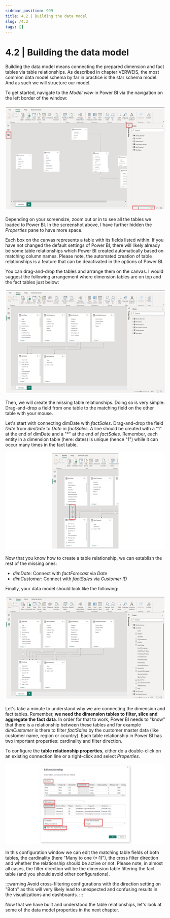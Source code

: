 ```yaml
---
sidebar_position: 999
title: 4.2 | Building the data model
slug: /4.2
tags: []
---
```


# 4.2 | Building the data model

Building the data model means connecting the prepared dimension and fact tables via table relationships. As described in chapter VERWEIS, the most common data model schema by far in practice is the star schema model. And as such we will structure our model.

To get started, navigate to the *Model view* in Power BI via the navigation on the left border of the window:

![03-58](/img/img_book_03-58.png)

Depending on your screensize, zoom out or in to see all the tables we loaded to Power BI. In the screenshot above, I have further hidden the *Properties* pane to have more space.

Each box on the canvas represents a table with its fields listed within. If you have not changed the default settings of Power BI, there will likely already be some table relationships which Power BI created automatically based on matching column names. Please note, the automated creation of table relationships is a feature that can be deactivated in the options of Power BI.

You can drag-and-drop the tables and arrange them on the canvas. I would suggest the following arrangement where dimension tables are on top and the fact tables just below:

![03-59](/img/img_book_03-59.png)

Then, we will create the missing table relationships. Doing so is very simple: Drag-and-drop a field from one table to the matching field on the other table with your mouse.

Let's start with connecting dimDate with *factSales*. Drag-and-drop the field *Date* from *dimDate* to *Date* in *factSales*. A line should be created with a "1" at the end of dimDate and a "*" at the end of *factSales*. Remember, each entity in a dimension table (here: dates) is unique (hence "1") while it can occur many times in the fact table.

![03-60](/img/img_book_03-60.png)

Now that you know how to create a table relationship, we can establish the rest of the missing ones:

- *dimDate*: Connect with *factForecast* via *Date*
- *dimCustomer*: Connect with *factSales* via *Customer ID*

Finally, your data model should look like the following:

![03-61](/img/img_book_03-61.png)

Let's take a minute to understand why we are connecting the dimension and fact tables. Remember, **we need the dimension tables to filter, slice and aggregate the fact data**. In order for that to work, Power BI needs to "know" that there is a relationship between these tables and for example *dimCustomer* is there to filter *factSales* by the customer master data (like customer name, region or country). Each table relationship in Power BI has two important properties: cardinality and filter direction.

To configure the **table relationship properties**, either do a double-click on an existing connection line or a right-click and select *Properties*.

![03-62](/img/img_book_03-62.png)

In this configuration window we can edit the matching table fields of both tables, the cardinality (here "Many to one (*:1)"), the cross filter direction and whether the relationship should be active or not. Please note, in almost all cases, the filter direction will be the dimension table filtering the fact table (and you should avoid other configurations).

:::warning
Avoid cross-filtering configurations with the direction setting on "Both" as this will very likely lead to unexpected and confusing results in the visualizations and dashboards.
:::

Now that we have built and understood the table relationships, let's look at some of the data model properties in the next chapter.

